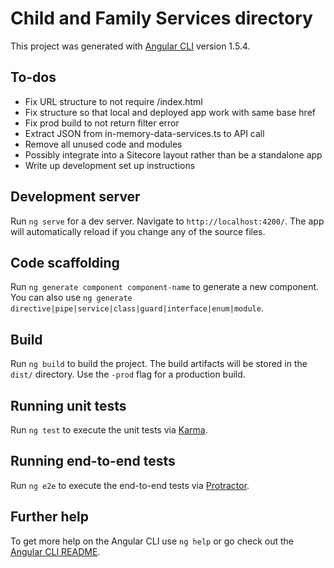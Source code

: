 # Child and Family Services directory

This project was generated with [Angular CLI](https://github.com/angular/angular-cli) version 1.5.4.

## To-dos
- Fix URL structure to not require /index.html
- Fix structure so that local and deployed app work with same base href
- Fix prod build to not return filter error
- Extract JSON from in-memory-data-services.ts to API call
- Remove all unused code and modules
- Possibly integrate into a Sitecore layout rather than be a standalone app
- Write up development set up instructions

## Development server

Run `ng serve` for a dev server. Navigate to `http://localhost:4200/`. The app will automatically reload if you change any of the source files.

## Code scaffolding

Run `ng generate component component-name` to generate a new component. You can also use `ng generate directive|pipe|service|class|guard|interface|enum|module`.

## Build

Run `ng build` to build the project. The build artifacts will be stored in the `dist/` directory. Use the `-prod` flag for a production build.

## Running unit tests

Run `ng test` to execute the unit tests via [Karma](https://karma-runner.github.io).

## Running end-to-end tests

Run `ng e2e` to execute the end-to-end tests via [Protractor](http://www.protractortest.org/).

## Further help

To get more help on the Angular CLI use `ng help` or go check out the [Angular CLI README](https://github.com/angular/angular-cli/blob/master/README.md).
